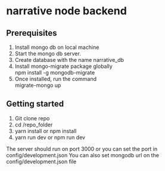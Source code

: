 # narrative node backend


## Prerequisites
 1. Install mongo db on local machine
2. Start the mongo db server.
3. Create database with the name narrative_db
4. Install mongo-migrate package globally  
    npm install -g mongodb-migrate
5. Once installed, run the command  
    migrate-mongo up


## Getting started
 1. Git clone repo
2. cd  /repo_folder
3.  yarn install or npm install
3. yarn run dev or npm run dev

The server should run on port 3000 or you can set the port in config/development.json
You can also set mongodb url on the config/development.json file




